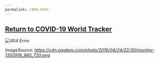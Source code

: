 ```yaml
---
permalink: /404.html
---
```

## [Return to COVID-19 World Tracker](https://jessesbyers.github.io/covid19_world_tracker_frontend/)

![404 Error](https://cdn.pixabay.com/photo/2016/04/24/22/30/monitor-1350918_960_720.png)

*ImageSource: https://cdn.pixabay.com/photo/2016/04/24/22/30/monitor-1350918_960_720.png*
